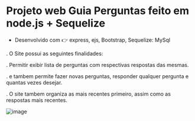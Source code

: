 # Projeto web Guia Perguntas feito em node.js + Sequelize

- Desenvolvido com 👉 express, ejs,  Bootstrap, Sequelize: MySql

. O Site possui as seguintes finalidades:

. Permitir exibir lista de perguntas  com respectivas respostas das mesmas.

. e tambem permite fazer novas perguntas, responder qualquer pergunta e quantas vezes desejar.

. O site tambem organiza as mais recentes primeiro, assim como as respostas mais recentes.

![image](https://user-images.githubusercontent.com/67138155/102005192-b833f900-3cf5-11eb-990b-1fbc56458af0.png)
